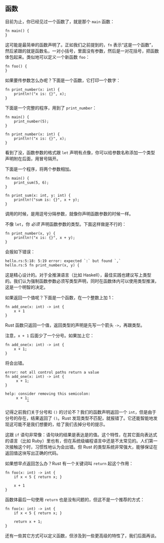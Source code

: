 ## 函数

目前为止，你已经见过一个函数了，就是那个 `main` 函数：

```{rust}
fn main() {
}
```
这可能是最简单的函数声明了。正如我们之前提到的，`fn` 表示“这是一个函数”，然后紧跟的就是函数名，一对小括号，里面没有参数，然后是一对花括号，把函数体包起来。类似地可以定义一个新函数 `foo`：

```{rust}
fn foo() {
}
```

如果要传参数怎么办呢？下面是一个函数，它打印一个数字：

```{rust}
fn print_number(x: int) {
    println!("x is: {}", x);
}
```

下面是一个完整的程序，用到了 `print_number`：

```{rust}
fn main() {
    print_number(5);
}

fn print_number(x: int) {
    println!("x is: {}", x);
}
```

看到了没，函数参数的格式跟 `let` 声明有点像，你可以给参数名称添加一个类型声明附在后面，用冒号隔开。

下面是一个程序，将两个参数相加。

```{rust}
fn main() {
    print_sum(5, 6);
}

fn print_sum(x: int, y: int) {
    println!("sum is: {}", x + y);
}
```
调用的时候，是用逗号分隔参数，就像你声明函数参数的时候一样。

不像 `let`，你 _必须_ 声明函数参数的类型。下面这样做是不行的：

```{ignore}
fn print_number(x, y) {
    println!("x is: {}", x + y);
}
```

会报如下错误：

```{ignore,notrust}
hello.rs:5:18: 5:19 error: expected `:` but found `,`
hello.rs:5 fn print_number(x, y) {
```

这是精心设计的。对于全推演语言（比如 Haskell），最佳实践也建议写上类型的。我们认为强制函数参数必须写类型声明，同时在函数体内可以使用类型推演，这是一个明智的决定。

如果返回一个值呢？下面是一个函数，在一个整数上加 1：

```{rust}
fn add_one(x: int) -> int {
    x + 1
}
```
Rust 函数只返回一个值，返回类型的声明是先写一个箭头 `->`，再跟类型。

注意，`x + 1` 后面少了一个分号。如果加上它：

```{ignore}
fn add_one(x: int) -> int {
    x + 1;
}
```

将会出错。

```{ignore,notrust}
error: not all control paths return a value
fn add_one(x: int) -> int {
     x + 1;
}

help: consider removing this semicolon:
     x + 1;
          ^
```

记得之前我们关于分号和 `()` 的讨论不？我们的函数声明返回一个 `int`，但是由于分号的存在，结果返回了 `()`。Rust 发现类型不匹配，就报错了。它还能智能地发现这可能不是我们想要的，给了我们去掉分号的提示。

这跟 `if` 语句非常像：语句块的结果是表达是的值。这个特性，在其它面向表达式的语言（比如 Ruby）里也有，但在系统级编程语言中还是不太常见的。人们第一次接触这个时，习惯性地认为会出错。但 Rust 的类型系统非常强大，能够保证在返回值这块写出正确的代码。

如果想早点返回怎么办？Rust 有一个关键词叫 `return` 起这个作用：

```{rust}
fn foo(x: int) -> int {
    if x < 5 { return x; }

    x + 1
}
```

函数体最后一句使用 `return` 也是没有问题的，但这不是一个推荐的方式：

```{rust}
fn foo(x: int) -> int {
    if x < 5 { return x; }

    return x + 1;
}
```

还有一些其它方式可以定义函数，但涉及到一些更高级的特性了，我们后面再谈。
